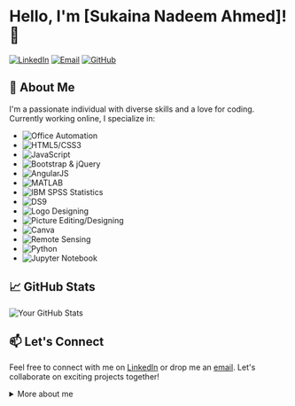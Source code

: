 <!-- Your Name -->
# Hello, I'm [Sukaina Nadeem Ahmed]! 👋

<!-- Badges -->
[![LinkedIn](https://img.shields.io/badge/LinkedIn-Connect-blue)](https://www.linkedin.com/in/sukaina-nadeem-ahmed-5341a0211?utm_source=share&utm_campaign=share_via&utm_content=profile&utm_medium=android_app)
[![Email](https://img.shields.io/badge/Email-Contact-red)](mailto:webqueen322@gmail.com)
[![GitHub](https://img.shields.io/badge/GitHub-Follow-brightgreen)](https://github.com/SukainaNadeemAhmed)

## 🚀 About Me

I'm a passionate individual with diverse skills and a love for coding. Currently working online, I specialize in:



- ![Office Automation](https://img.shields.io/badge/Office%20Automation-Expert-brightgreen)
- ![HTML5/CSS3](https://img.shields.io/badge/HTML5%2FCSS3-Advanced-yellow)
- ![JavaScript](https://img.shields.io/badge/JavaScript-Intermediate-blue)
- ![Bootstrap & jQuery](https://img.shields.io/badge/Bootstrap%20%26%20jQuery-Intermediate-blue)
- ![AngularJS](https://img.shields.io/badge/AngularJS-Intermediate-blue)
- ![MATLAB](https://img.shields.io/badge/MATLAB-Intermediate-blue)
- ![IBM SPSS Statistics](https://img.shields.io/badge/IBM%20SPSS%20Statistics-Intermediate-blue)
- ![DS9](https://img.shields.io/badge/DS9-Intermediate-blue)
- ![Logo Designing](https://img.shields.io/badge/Logo%20Designing-Expert-brightgreen)
- ![Picture Editing/Designing](https://img.shields.io/badge/Picture%20Editing%2FDesigning-Expert-brightgreen)
- ![Canva](https://img.shields.io/badge/Canva-Expert-brightgreen)
- ![Remote Sensing](https://img.shields.io/badge/Remote%20Sensing-Intermediate-blue)
- ![Python](https://img.shields.io/badge/Python-Intermediate-blue)
- ![Jupyter Notebook](https://img.shields.io/badge/Jupyter%20Notebook-Intermediate-blue)


## 📈 GitHub Stats

![Your GitHub Stats](https://github-readme-stats.vercel.app/api?username=SukainaNadeemAhmed&show_icons=true&count_private=true&hide=contribs)

## 📫 Let's Connect

Feel free to connect with me on [LinkedIn](https://www.linkedin.com/in/SukainaNadeemAhmed/) or drop me an [email](mailto:webqueen322@gmail.com). Let's collaborate on exciting projects together!

<!-- Collapsible Section -->
<details>
  <summary>More about me</summary>

  <!-- Additional Information -->
 “Success usually comes to those who are too busy looking for it.”

My objective is to take up the challenges of life by way of learning and experience to achieve highest degree of self-satisfaction and therein serve the organization and society by developing oneself

</details>
